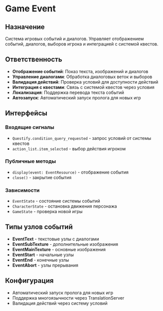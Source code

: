 # Game Event

## Назначение
Система игровых событий и диалогов. Управляет отображением событий, диалогов, выборов игрока и интеграцией с системой квестов.

## Ответственность
- **Отображение событий**: Показ текста, изображений и диалогов
- **Управление диалогами**: Обработка диалоговых веток и выборов
- **Валидация действий**: Проверка условий для доступности действий
- **Интеграция с квестами**: Связь с системой квестов через условия
- **Локализация**: Поддержка перевода текста событий
- **Автозапуск**: Автоматический запуск пролога для новых игр

## Интерфейсы

### Входящие сигналы
- `Questify.condition_query_requested` - запрос условий от системы квестов
- `action_list.item_selected` - выбор действия игроком

### Публичные методы
- `display(event: EventResource)` - отображение события
- `close()` - закрытие события

### Зависимости
- `EventState` - состояние системы событий
- `CharacterState` - остановка движения персонажа
- `GameState` - проверка новой игры

## Типы узлов событий
- **EventText** - текстовые узлы с диалогами
- **EventSubTexture** - дополнительные изображения
- **EventMainTexture** - основные изображения
- **EventStart** - начальные узлы
- **EventEnd** - конечные узлы
- **EventAbort** - узлы прерывания

## Конфигурация
- Автоматический запуск пролога для новых игр
- Поддержка многоязычности через TranslationServer
- Валидация действий через систему условий 